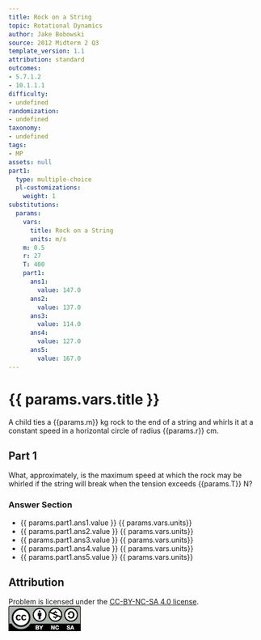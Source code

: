 ```yaml
---
title: Rock on a String
topic: Rotational Dynamics
author: Jake Bobowski
source: 2012 Midterm 2 Q3
template_version: 1.1
attribution: standard
outcomes:
- 5.7.1.2
- 10.1.1.1
difficulty:
- undefined
randomization:
- undefined
taxonomy:
- undefined
tags:
- MP
assets: null
part1:
  type: multiple-choice
  pl-customizations:
    weight: 1
substitutions:
  params:
    vars:
      title: Rock on a String
      units: m/s
    m: 0.5
    r: 27
    T: 400
    part1:
      ans1:
        value: 147.0
      ans2:
        value: 137.0
      ans3:
        value: 114.0
      ans4:
        value: 127.0
      ans5:
        value: 167.0
---
```

# {{ params.vars.title }}
A child ties a {{params.m}} kg rock to the end of a string and whirls it at a constant speed in a horizontal circle of radius {{params.r}} cm.
## Part 1

What, approximately, is the maximum speed at which the rock may be whirled if the string will break when the tension exceeds {{params.T}} N?

### Answer Section

- {{ params.part1.ans1.value }} {{ params.vars.units}}
- {{ params.part1.ans2.value }} {{ params.vars.units}}
- {{ params.part1.ans3.value }} {{ params.vars.units}}
- {{ params.part1.ans4.value }} {{ params.vars.units}}
- {{ params.part1.ans5.value }} {{ params.vars.units}}

## Attribution

Problem is licensed under the [CC-BY-NC-SA 4.0 license](https://creativecommons.org/licenses/by-nc-sa/4.0/).<br> ![The Creative Commons 4.0 license requiring attribution-BY, non-commercial-NC, and share-alike-SA license.](https://raw.githubusercontent.com/firasm/bits/master/by-nc-sa.png)